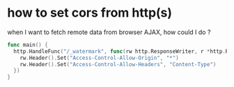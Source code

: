 # how to set cors from http(s)

when I want to fetch remote data from browser AJAX, how could I do ?

```go
func main() {
  http.HandleFunc("/_watermark", func(rw http.ResponseWriter, r *http.Request) {
    rw.Header().Set("Access-Control-Allow-Origin", "*")
    rw.Header().Set("Access-Control-Allow-Headers", "Content-Type")
  })
}
```
